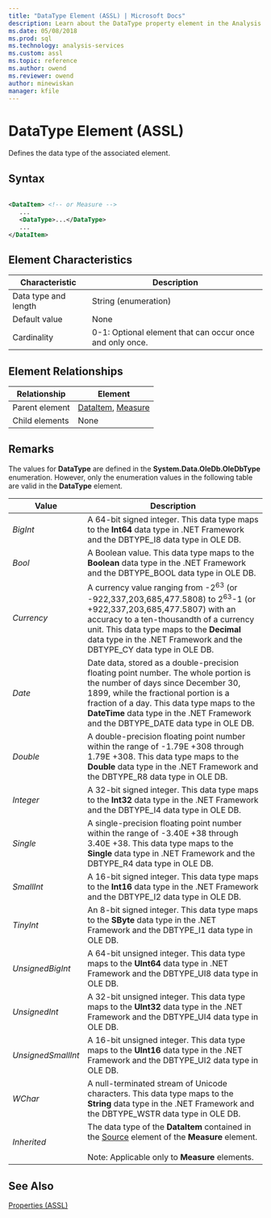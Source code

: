 ```yaml
---
title: "DataType Element (ASSL) | Microsoft Docs"
description: Learn about the DataType property element in the Analysis Services Scripting Language (ASSL) schema.
ms.date: 05/08/2018
ms.prod: sql
ms.technology: analysis-services
ms.custom: assl
ms.topic: reference
ms.author: owend
ms.reviewer: owend
author: minewiskan
manager: kfile
---
```

# DataType Element (ASSL)

  Defines the data type of the associated element.  
  
## Syntax  
  
```xml  
  
<DataItem> <!-- or Measure -->  
   ...  
   <DataType>...</DataType>  
   ...  
</DataItem>  
```  
  
## Element Characteristics  
  
|Characteristic|Description|  
|--------------------|-----------------|  
|Data type and length|String (enumeration)|  
|Default value|None|  
|Cardinality|0-1: Optional element that can occur once and only once.|  
  
## Element Relationships  
  
|Relationship|Element|  
|------------------|-------------|  
|Parent element|[DataItem](../data-type/dataitem-data-type-assl.md), [Measure](../objects/measure-element-assl.md)|  
|Child elements|None|  
  
## Remarks  
 The values for **DataType** are defined in the **System.Data.OleDb.OleDbType** enumeration. However, only the enumeration values in the following table are valid in the **DataType** element.  
  
|Value|Description|  
|-----------|-----------------|  
|*BigInt*|A 64-bit signed integer. This data type maps to the **Int64** data type in  .NET Framework and the DBTYPE_I8 data type in OLE DB.|  
|*Bool*|A Boolean value. This data type maps to the **Boolean** data type in the .NET Framework and the DBTYPE_BOOL data type in OLE DB.|  
|*Currency*|A currency value ranging from -2<sup>63</sup> (or -922,337,203,685,477.5808) to 2<sup>63</sup>-1 (or +922,337,203,685,477.5807) with an accuracy to a ten-thousandth of a currency unit. This data type maps to the **Decimal** data type in the .NET Framework and the DBTYPE_CY data type in OLE DB.|  
|*Date*|Date data, stored as a double-precision floating point number. The whole portion is the number of days since December 30, 1899, while the fractional portion is a fraction of a day. This data type maps to the **DateTime** data type in the .NET Framework and the DBTYPE_DATE data type in OLE DB.|  
|*Double*|A double-precision floating point number within the range of -1.79E +308 through 1.79E +308. This data type maps to the **Double** data type in the .NET Framework and the DBTYPE_R8 data type in OLE DB.|  
|*Integer*|A 32-bit signed integer. This data type maps to the **Int32** data type in the .NET Framework and the DBTYPE_I4 data type in OLE DB.|  
|*Single*|A single-precision floating point number within the range of -3.40E +38 through 3.40E +38. This data type maps to the **Single** data type in .NET Framework and the DBTYPE_R4 data type in OLE DB.|  
|*SmallInt*|A 16-bit signed integer. This data type maps to the **Int16** data type in the .NET Framework and the DBTYPE_I2 data type in OLE DB.|  
|*TinyInt*|An 8-bit signed integer. This data type maps to the **SByte** data type in the .NET Framework and the DBTYPE_I1 data type in OLE DB.|  
|*UnsignedBigInt*|A 64-bit unsigned integer. This data type maps to the **UInt64** data type in .NET Framework and the DBTYPE_UI8 data type in OLE DB.|  
|*UnsignedInt*|A 32-bit unsigned integer. This data type maps to the **UInt32** data type in the .NET Framework and the DBTYPE_UI4 data type in OLE DB.|  
|*UnsignedSmallInt*|A 16-bit unsigned integer. This data type maps to the **UInt16** data type in the .NET Framework and the DBTYPE_UI2 data type in OLE DB.|  
|*WChar*|A null-terminated stream of Unicode characters. This data type maps to the **String** data type in the .NET Framework and the DBTYPE_WSTR data type in OLE DB.|  
|*Inherited*|The data type of the **DataItem** contained in the [Source](source-element-measure-assl.md) element of the **Measure** element.<br /><br /> Note: Applicable only to **Measure** elements.|  
  
## See Also  
 [Properties &#40;ASSL&#41;](properties-assl.md)  
  
  
